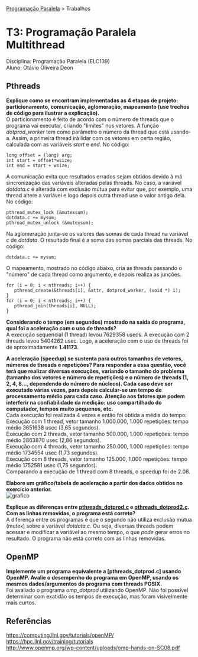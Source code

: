 [Programação Paralela](https://github.com/otaviodeon/elc139-2017a) > Trabalhos

# T3: Programação Paralela Multithread 

Disciplina: Programação Paralela (ELC139)<br/>
Aluno: Otávio Oliveira Deon

## Pthreads

**Explique como se encontram implementadas as 4 etapas de projeto: particionamento, comunicação, aglomeração, mapeamento (use trechos de código para ilustrar a explicação).** <br/>
O particionamento é feito de acordo com o número de threads que o programa vai executar, criando "limites" nos vetores. A função *dotprod_worker* tem como parâmetro o número da thread que está usando-a. Assim, a primeira thread irá lidar com os vetores em certa região, calculada com as variáveis *start* e *end*. No código: 
```
long offset = (long) arg;
int start = offset*wsize;
int end = start + wsize;
``` 

A comunicação evita que resultados errados sejam obtidos devido à má sincronização das variáveis alteradas pelas threads. No caso, a variável *dotdata.c* é alterada com exclusão mútua para evitar que, por exemplo, uma thread altere a variável e logo depois outra thread use o valor antigo dela. No código: 

```
pthread_mutex_lock (&mutexsum);
dotdata.c += mysum;
pthread_mutex_unlock (&mutexsum);
``` 
Na aglomeração junta-se os valores das somas de cada thread na variável *c* de *dotdata*. O resultado final é a soma das somas parciais das threads. No código:
```
dotdata.c += mysum;
``` 

O mapeamento, mostrado no código abaixo, cria as threads passando o "número" de cada thread como argumento, e depois realiza as junções. 

```
for (i = 0; i < nthreads; i++) {
   pthread_create(&threads[i], &attr, dotprod_worker, (void *) i);
}
for (i = 0; i < nthreads; i++) {
   pthread_join(threads[i], NULL);
}
```
	
**Considerando o tempo (em segundos) mostrado na saída do programa, qual foi a aceleração com o uso de threads?** <br/>
A execução sequencial (1 thread) levou 7629358 usecs. A execução com 2 threads levou 5404262 usec. Logo, a aceleração com o uso de threads foi de aproximadamente **1.41173**.

**A aceleração (speedup) se sustenta para outros tamanhos de vetores, números de threads e repetições? Para responder a essa questão, você terá que realizar diversas execuções, variando o tamanho do problema (tamanho dos vetores e número de repetições) e o número de threads (1, 2, 4, 8..., dependendo do número de núcleos). Cada caso deve ser executado várias vezes, para depois calcular-se um tempo de processamento médio para cada caso. Atenção aos fatores que podem interferir na confiabilidade da medição: uso compartilhado do computador, tempos muito pequenos, etc.** <br/>
Cada execução foi realizada 4 vezes e então foi obtida a média do tempo: <br/>
Execução com 1 thread, vetor tamanho 1.000.000, 1.000 repetições: tempo médio 3651638 usec (3,65 segundos). <br/>
Execução com 2 threads, vetor tamanho 500.000, 1.000 repetições: tempo médio 2863870 usec (2,86 segundos). <br/>
Execução com 4 threads, vetor tamanho 250.000, 1.000 repetições: tempo médio 1734554 usec (1,73 segundos). <br/>
Execução com 8 threads, vetor tamanho 125.000, 1.000 repetições: tempo médio 1752581 usec (1,75 segundos). <br/>
Comparando a execução de 1 thread com 8 threads, o speedup foi de 2.08. 

**Elabore um gráfico/tabela de aceleração a partir dos dados obtidos no exercício anterior.** <br/>
![grafico](https://github.com/otaviodeon/elc139-2017a/tree/master/trabalhos/t3/grafico.png?raw=true) 


**Explique as diferenças entre [pthreads_dotprod.c](pthreads_dotprod/pthreads_dotprod.c) e [pthreads_dotprod2.c](pthreads_dotprod/pthreads_dotprod2.c). Com as linhas removidas, o programa está correto?** <br/>
A diferença entre os programas é que o segundo não utiliza exclusão mútua (mutex) sobre a variável *dotdata.c*. Ou seja, diversas threads podem acessar e modificar a variável ao mesmo tempo, o que *pode* gerar erros no resultado. O programa não está correto com as linhas removidas.

## OpenMP

**Implemente um programa equivalente a [pthreads_dotprod.c] usando OpenMP. Avalie o desempenho do programa em OpenMP, usando os mesmos dados/argumentos do programa com threads POSIX.**<br/>
Foi avaliado o programa *omp_dotprod* utilizando OpenMP. Não foi possível determinar com exatidão os tempos de execução, mas foram visivelmente mais curtos.


## Referências

https://computing.llnl.gov/tutorials/openMP/ <br/>
https://hpc.llnl.gov/training/tutorials <br/>
http://www.openmp.org/wp-content/uploads/omp-hands-on-SC08.pdf
